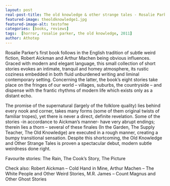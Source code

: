 ```yaml
---
layout: post
real-post-title: The old knowledge & other strange tales - Rosalie Parker (Tartarus Press, 2011)
featured-image: theoldknowledge1.jpg
featured-image-alt: testofme
categories: [books, reviews]
tags:  [horror, rosalie parker, the old knowledge, 2011]
author: Athotep
---
```

Rosalie Parker‘s first book follows in the English tradition of subtle weird fiction, Robert Aickman and Arthur Machen being obvious influences. Graced with modern and elegant language, this small collection of short stories evokes an intimate, tranquil and homey atmosphere, its rustic coziness embedded in both fluid unburdened writing and liminal contemporary setting. Concerning the latter, the book’s eight stories take place on the fringes of our world – villages, suburbs, the countryside – and dispense with the frantic rhythms of modern life which exists only as a distant echo.

The promise of the supernatural (largely of the folklore quality) lies behind every nook and corner, takes many forms (some of them original twists of familiar tropes), yet there is never a direct, definite revelation. Some of the stories -in accordance to Aickman’s manner- have very abrupt endings; therein lies a thorn – several of these finales (In the Garden, The Supply Teacher, The Old Knowledge) are executed in a rough manner, creating a bumpy transitional sensation. Despite this shortcoming, the Old Knowledge and Other Strange Tales is proven a spectacular debut, modern subtle weirdness done right.

Favourite stories: The Rain, The Cook’s Story, The Picture

Check also: Robert Aickman – Cold Hand in Mine, Arthur Machen – The White People and Other Weird Stories, M.R. James – Count Magnus and Other Ghost Stories